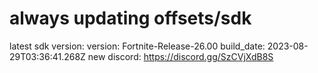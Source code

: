 # always updating offsets/sdk
latest sdk version:
version: Fortnite-Release-26.00
build_date: 2023-08-29T03:36:41.268Z
new discord:
https://discord.gg/SzCVjXdB8S

